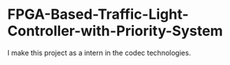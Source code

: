 # FPGA-Based-Traffic-Light-Controller-with-Priority-System
I make this project as a intern in the codec technologies.
